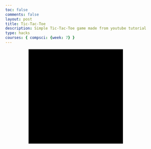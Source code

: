 ```yaml
---
toc: false
comments: false
layout: post
title: Tic-Tac-Toe
description: Simple Tic-Tac-Toe game made from youtube tutorial
type: hacks
courses: { compsci: {week: 7} }
---
```

<!DOCTYPE html>
<html lang="en">
<head>
    <meta charset="UTF-8">
    <title>Tic-tac-toe JavaScript</title>
    <link rel="stylesheet" href="styvles.css">
</head>
<body>
    <div id="gameboard"></div>
    <p id="info"></p>
</body>
</html>

<script>
const gameBoard = document.querySelector('#gameboard')
const infoDisplay = document.querySelector('#info')
const startCells = [
    "", "", "", "", "", "", "", "", ""
    ]
let go = "circle"
infoDisplay.textContent = "Circle goes first"

function createBoard(){
    startCells.forEach((_cell, index) => {
        const cellElement = document.createElement('div')
        cellElement.classList.add('square')
        cellElement.id = index //giving id to each box element
        cellElement.addEventListener('click', addGo)
        gameBoard.append(cellElement)
    })
}
createBoard()


function addGo(e) { //add circle or cross if nothing is there yet
    console.log(e.target) //returns id of square each time you click it
    const goDisplay = document.createElement('div')
    goDisplay.classList.add(go) //add class of circle every time we click, append to whatever we click on
    e.target.append(goDisplay) //append element that we just created
    go = go === "circle" ? "cross" : "circle" //if this is true, return cross, otherwise return circle
    infoDisplay.textContent = "it is now " + go + "'s go." //will read, it is cross's go if it was circle's go before
    e.target.removeEventListener("click", addGo)
    checkScore()
}

function checkScore() {
    const allSquares = document.querySelectorAll(".square")
    const winningCombos = [
        [0, 1, 2], [3, 4, 5], [6, 7, 8], //horizontal combos
        [0, 3, 6], [1, 4, 7], [2, 5, 8] //vertical combos
        [0, 4, 8], [2, 4, 6]
    ]
    winningCombos.forEach(array => {
        const circleWins = array.every(cell => 
            allSquares[cell].firstChild?.classList.contains('circle'))

        if (circleWins) {
            infoDisplay.textContent = "Circle Wins!"
            allSquares.forEach(square => square.replaceWith(square.cloneNode(true)))
            return
        }
    })
    
    winningCombos.forEach(array => {
        const crossWins = array.every(cell => 
            allSquares[cell].firstChild?.classList.contains('cross'))
        if (crossWins) {
            infoDisplay.textContent = "Cross Wins!"
            allSquares.forEach(square => square.replaceWith(square.cloneNode(true)))
            return
        }
    })
}

</script>

<style>
body {
    margin: 0;
    padding: 0;
    display: flex;
    justify-content: center;
    align-items: center;
    flex-direction: column;
    height: 100vh;
}

#gameboard { /*hashtag for ID*/
    width: 300px;
    height: 300px;
    background-color: black;
    display: flex;
    flex-wrap: wrap;
    border: solid 1px black;
}

.square { /*class of square*/
    width: 100px;
    height: 100px;
    background-color: white;
    border: solid 2px black;
    box-sizing: border-box;
    display: flex;
    justify-content: center; /*centering O*/
    align-items: center;
}

.circle {
    height: 90px;
    width: 90px;
    border-radius: 50%;
    border: 15px solid blue;
    box-sizing: border-box;
}

.cross {
    height: 90px;
    width: 90px;
    position: relative;
    transform: rotate(45deg);
}

.cross:before, .cross:after {
    content: "";
    position: absolute;
    background-color: red;
}

.cross:before {
    left: 50%;
    width: 30%;
    margin-left: -15%;
    height: 100%;
}

.cross:after {
    top: 50%;
    height: 30%;
    margin-top: -15%;
    width: 100%;
}
</style>